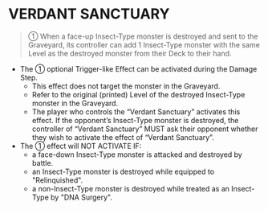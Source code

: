 
# VERDANT SANCTUARY  
> ① When a face-up Insect-Type monster is destroyed and sent to the Graveyard, its controller can add 1 Insect-Type monster with the same Level as the destroyed monster from their Deck to their hand.

*   The ① optional Trigger-like Effect can be activated during the Damage Step.
    *   This effect does not target the monster in the Graveyard.
    *   Refer to the original (printed) Level of the destroyed Insect-Type monster in the Graveyard.
    *   The player who controls the “Verdant Sanctuary” activates this effect. If the opponent’s Insect-Type monster is destroyed, the controller of “Verdant Sanctuary” MUST ask their opponent whether they wish to activate the effect of “Verdant Sanctuary”.
*   The ① effect will NOT ACTIVATE IF:
    *   a face-down Insect-Type monster is attacked and destroyed by battle.
    *   an Insect-Type monster is destroyed while equipped to "Relinquished".
    *   a non-Insect-Type monster is destroyed while treated as an Insect-Type by "DNA Surgery".

  